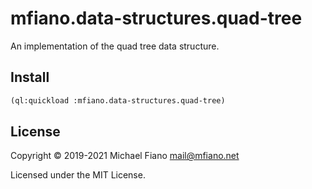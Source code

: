 # mfiano.data-structures.quad-tree

An implementation of the quad tree data structure.

## Install

```lisp
(ql:quickload :mfiano.data-structures.quad-tree)
```

## License

Copyright © 2019-2021 Michael Fiano <mail@mfiano.net>

Licensed under the MIT License.
